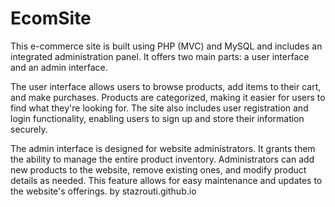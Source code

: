 # EcomSite

This e-commerce site is built using PHP (MVC) and MySQL and includes an integrated administration panel. It offers two main parts: a user interface and an admin interface.

The user interface allows users to browse products, add items to their cart, and make purchases. Products are categorized, making it easier for users to find what they're looking for. The site also includes user registration and login functionality, enabling users to sign up and store their information securely.

The admin interface is designed for website administrators. It grants them the ability to manage the entire product inventory. Administrators can add new products to the website, remove existing ones, and modify product details as needed. This feature allows for easy maintenance and updates to the website's offerings.
by stazrouti.github.io
